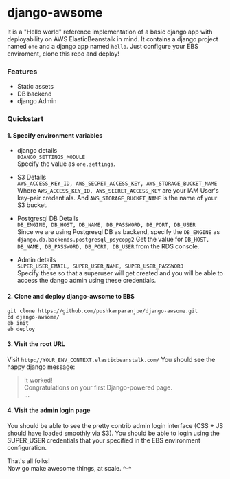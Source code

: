 # django-awsome
It is a "Hello world" reference implementation of a basic django app with deployability on AWS ElasticBeanstalk in mind. It contains a django project named `one` and a django app named `hello`. Just configure your EBS enviroment, clone this repo and deploy!

### Features
* Static assets  
* DB backend  
* django Admin  

### Quickstart

#### 1. Specify environment variables
* django details  
`DJANGO_SETTINGS_MODULE`  
Specify the value as `one.settings`.

* S3 Details  
`AWS_ACCESS_KEY_ID, AWS_SECRET_ACCESS_KEY, AWS_STORAGE_BUCKET_NAME`  
Where `AWS_ACCESS_KEY_ID, AWS_SECRET_ACCESS_KEY` are your IAM User's key-pair credentials. And `AWS_STORAGE_BUCKET_NAME` is the name of your S3 bucket.

* Postgresql DB Details  
`DB_ENGINE, DB_HOST, DB_NAME, DB_PASSWORD, DB_PORT, DB_USER`  
Since we are using Postgresql DB as backend, specify the `DB_ENGINE` as `django.db.backends.postgresql_psycopg2`
Get the value for `DB_HOST, DB_NAME, DB_PASSWORD, DB_PORT, DB_USER` from the RDS console.

* Admin details  
`SUPER_USER_EMAIL, SUPER_USER_NAME, SUPER_USER_PASSWORD`  
Specify these so that a superuser will get created and you will be able to access the dango admin using these credentials.


#### 2. Clone and deploy django-awsome to EBS
`git clone https://github.com/pushkarparanjpe/django-awsome.git`  
`cd django-awsome/`  
`eb init`  
`eb deploy`  


#### 3. Visit the root URL
Visit `http://YOUR_ENV_CONTEXT.elasticbeanstalk.com/`
You should see the happy django message:
> It worked!  
> Congratulations on your first Django-powered page.  
> ...  


#### 4. Visit the admin login page
You should be able to see the pretty contrib admin login interface (CSS + JS should have loaded smoothly via S3).
You should be able to login using the SUPER_USER credentials that your specified in the EBS environment configuration.  

That's all folks!  
Now go make awesome things, at scale. ^-^


